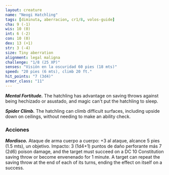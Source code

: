 ```yaml
---
layout: creature
name: "Neogi Hatchling"
tags: [diminuta, aberracion, cr1/8, volos-guide]
cha: 9 (-1)
wis: 10 (0)
int: 6 (-2)
con: 10 (0)
dex: 13 (+1)
str: 3 (-4)
size: Tiny aberration
alignment: legal maligna
challenge: "1/8 (25 XP)"
senses: "Visión en la oscuridad 60 pies (18 mts)"
speed: "20 pies (6 mts), climb 20 ft."
hit_points: "7 (3d4)"
armor_class: "11"
---
```


***Mental Fortitude.*** The hatchling has advantage on saving throws against being hechizado or asustado, and magic can't put the hatchling to sleep.

***Spider Climb.*** The hatchling can climb difficult surfaces, including upside down on ceilings, without needing to make an ability check.

### Acciones

***Mordisco.*** Ataque de arma cuerpo a cuerpo: +3 al ataque, alcance 5 pies (1.5 mts), un objetivo. Impacto: 3 (1d4+1) puntos de daño perforante más 7 (2d6) poison damage, and the target must succeed on a DC 10 Constitution saving throw or become envenenado for 1 minute. A target can repeat the saving throw at the end of each of its turns, ending the effect on itself on a success.